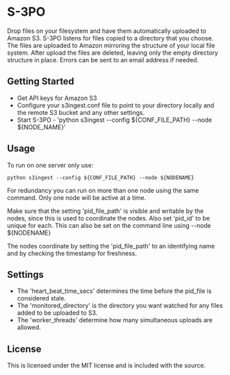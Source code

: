 # S-3PO

Drop files on your filesystem and have them automatically uploaded to Amazon S3.
S-3PO listens for files copied to a directory that you choose. The files are uploaded to Amazon mirroring the structure of your local file system.
After upload the files are deleted, leaving only the empty directory structure in place. Errors can be sent to an email address if needed.

## Getting Started
* Get API keys for Amazon S3
* Configure your s3ingest.conf file to point to your directory locally and the remote S3 bucket and any other settings.
* Start S-3PO - 'python s3ingest --config ${CONF_FILE_PATH} --node ${NODE_NAME}'

## Usage

To run on one server only use:

    python s3ingest --config ${CONF_FILE_PATH} --node ${NODENAME}

For redundancy you can run on more than one node using the same command. Only one node will be active at a time.

Make sure that the setting 'pid_file_path' is visible and writable by the nodes, since this is used to coordinate the nodes.
Also set 'pid_id' to be unique for each. This can also be set on the command line using --node ${NODENAME}

The nodes coordinate by setting the 'pid_file_path' to an identifying name and by checking the timestamp for freshness.

## Settings

* The 'heart_beat_time_secs' determines the time before the pid_file is considered stale.
* The 'monitored_directory' is the directory you want watched for any files added to be uploaded to S3.
* The 'worker_threads' determine how many simultaneous uploads are allowed.

## License

This is licensed under the MIT license and is included with the source.
